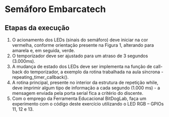 # Semáforo Embarcatech

<h2>Etapas da execução</h2>

1. O acionamento dos LEDs (sinais do semáforo) deve iniciar na
cor vermelha, conforme orientação presente na Figura 1,
alterando para amarela e, em seguida, verde.
2. O temporizador deve ser ajustado para um atraso de 3 segundos
(3.000ms).
3. A mudança de estado dos LEDs deve ser implementa na função
de call-back do temporizador, a exemplo da rotina trabalhada na
aula síncrona - repeating_timer_callback().
4. A rotina principal, presente no interior da estrutura de
repetição while, deve imprimir algum tipo de informação a cada
segundo (1.000 ms) - a mensagem enviada pela porta serial fica
a critério do discente.
5. Com o emprego da Ferramenta Educacional BitDogLab, faça
um experimento com o código deste exercício utilizando o LED
RGB – GPIOs 11, 12 e 13.
